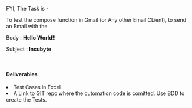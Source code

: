 <p>
 FYI,
 The Task is -
</p>
<p>
 To test the compose function in Gmail (or Any other Email CLient), to send an Email with the </p>
 <P> Body : <b>Hello World!!</b> </p>
 <p> Subject :  <b> Incubyte </b> </P>
 <br>
 <h4> Deliverables </h4>
 <li> Test Cases in Excel </li>
 <li> A Link to GIT repo where the cutomation code is comitted. Use BDD to create the Tests. </li>

